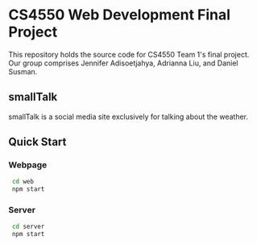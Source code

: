 # CS4550 Web Development Final Project

This repository holds the source code for CS4550 Team 1's final project. Our group comprises Jennifer Adisoetjahya, Adrianna Liu, and Daniel Susman.

## smallTalk

smallTalk is a social media site exclusively for talking about the weather.

## Quick Start

### Webpage

```bash
 cd web
 npm start
```

### Server

```bash
 cd server
 npm start
```

